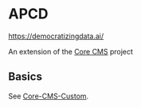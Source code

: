 # APCD

https://democratizingdata.ai/

An extension of the [Core CMS](https://github.com/TACC/Core-CMS) project

## Basics

See [Core-CMS-Custom](https://github.com/TACC/Core-CMS-Custom#readme).
